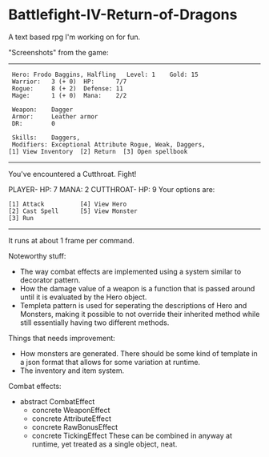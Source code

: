 # Battlefight-IV-Return-of-Dragons
A text based rpg I'm working on for fun. 

"Screenshots" from the game: 
_____________________________________________________
	 Hero: Frodo Baggins, Halfling	 Level: 1	 Gold: 15
	 Warrior:   3 (+ 0)	 HP:      7/7
	 Rogue:     8 (+ 2)	 Defense: 11
	 Mage:      1 (+ 0)	 Mana:    2/2

	 Weapon:    Dagger
	 Armor:     Leather armor
	 DR:        0

	 Skills:    Daggers, 
	 Modifiers: Exceptional Attribute Rogue, Weak, Daggers, 
	[1] View Inventory	[2] Return	[3] Open spellbook
_____________________________________________________
You've encountered a Cutthroat. Fight!


PLAYER- HP: 	7	MANA: 	2
CUTTHROAT- HP: 	9
Your options are: 

	[1] Attack 		    [4] View Hero 
	[2] Cast Spell 		[5] View Monster 
	[3] Run
_____________________________________________________

It runs at about 1 frame per command.

Noteworthy stuff:
  - The way combat effects are implemented using a system similar to decorator pattern. 
  - How the damage value of a weapon is a function that is passed around until it is evaluated by the Hero object.
  - Templeta pattern is used for seperating the descriptions of Hero and Monsters, making it possible to not override their inherited method while still essentially having two different methods. 

Things that needs improvement:
  - How monsters are generated. There should be some kind of template in a json format that allows for some variation at runtime.
  - The inventory and item system.
  
Combat effects:
  - abstract CombatEffect
    - concrete WeaponEffect
    - concrete AttributeEffect
    - concrete RawBonusEffect
    - concrete TickingEffect
These can be combined in anyway at runtime, yet treated as a single object, neat.

